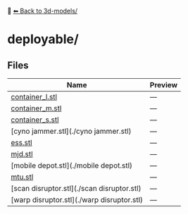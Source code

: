 📁 [⬅ Back to 3d-models/](../README.md)

# deployable/

## Files

| Name | Preview |
|------|---------|
| [container_l.stl](./container_l.stl) | — |
| [container_m.stl](./container_m.stl) | — |
| [container_s.stl](./container_s.stl) | — |
| [cyno jammer.stl](./cyno jammer.stl) | — |
| [ess.stl](./ess.stl) | — |
| [mjd.stl](./mjd.stl) | — |
| [mobile depot.stl](./mobile depot.stl) | — |
| [mtu.stl](./mtu.stl) | — |
| [scan disruptor.stl](./scan disruptor.stl) | — |
| [warp disruptor.stl](./warp disruptor.stl) | — |